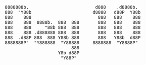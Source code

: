 <pre>
8888888b.                         d888    .d8888b.  
888  "Y88b                       d8888   d88P  Y88b 
888    888                         888   888    888 
888    888  8888b.  888  888       888   888    888 
888    888     "88b 888  888       888   888    888 
888    888 .d888888 888  888       888   888    888 
888  .d88P 888  888 Y88b 888       888   Y88b  d88P 
8888888P"  "Y888888  "Y88888     8888888  "Y8888P"  
                         888                        
                    Y8b d88P                        
                     "Y88P"                         
</pre>